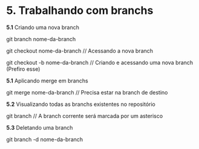 # 5. Trabalhando com branchs

**5.1** Criando uma nova branch

git branch nome-da-branch

git checkout nome-da-branch // Acessando a nova branch

git checkout -b nome-da-branch // Criando e acessando uma nova branch (Prefiro esse)

**5.1** Aplicando merge em branchs

git merge nome-da-branch // Precisa estar na branch de destino

**5.2** Visualizando todas as branchs existentes no repositório

git branch // A branch corrente será marcada por um asterisco

**5.3** Deletando uma branch

git branch -d nome-da-branch